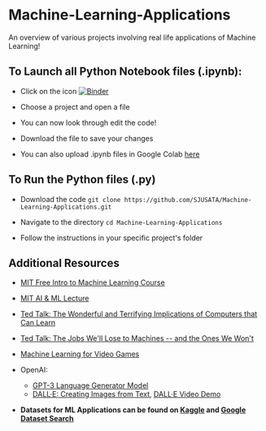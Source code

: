 # Machine-Learning-Applications
An overview of various projects involving real life applications of Machine Learning!

## To Launch all Python Notebook files (.ipynb):
  
  - Click on the icon [![Binder](https://mybinder.org/badge_logo.svg)](https://mybinder.org/v2/gh/SJUSATA/Machine-Learning-Applications/HEAD)
  
  - Choose a project and open a file

  - You can now look through edit the code!

  - Download the file to save your changes
  
  - You can also upload .ipynb files in Google Colab [here](https://colab.research.google.com/notebooks/intro.ipynb#recent=true)
  
## To Run the Python files (.py)

  - Download the code `git clone https://github.com/SJUSATA/Machine-Learning-Applications.git`

  - Navigate to the directory `cd Machine-Learning-Applications`

  - Follow the instructions in your specific project's folder

## Additional Resources

  - [MIT Free Intro to Machine Learning Course](https://openlearninglibrary.mit.edu/courses/course-v1:MITx+6.036+1T2019/about)
  - [MIT AI & ML Lecture](https://www.youtube.com/watch?v=t4K6lney7Zw)
  - [Ted Talk: The Wonderful and Terrifying Implications of Computers that Can Learn](https://www.youtube.com/watch?v=t4kyRyKyOpo)
  - [Ted Talk: The Jobs We'll Lose to Machines -- and the Ones We Won't](https://www.youtube.com/watch?v=gWmRkYsLzB4)
  - [Machine Learning for Video Games](https://www.youtube.com/watch?v=qv6UVOQ0F44)
  
  - OpenAI:
      - [GPT-3 Language Generator Model](https://www.technologyreview.com/2020/07/20/1005454/openai-machine-learning-language-generator-gpt-3-nlp/)
      - [DALL·E: Creating Images from Text](https://openai.com/blog/dall-e/), [DALL·E Video Demo](https://www.youtube.com/watch?v=GyXTDUYL_NY)

  - **Datasets for ML Applications can be found on [Kaggle](https://www.kaggle.com/datasets) and [Google Dataset Search](https://datasetsearch.research.google.com/)**
